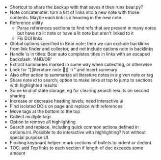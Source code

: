 * Shortcut to share the backup with that saves it then runs bear.py?
* Note concatenater: turn a list of links into a new note with those contents. Maybe each link is a heading in the new note.
* Reference utility
  * Parse references sections to find refs that are present in many notes but have no lit note or have a lit note but aren't linked to it
  *  Fix DOI links
* Global options specified in Bear note; then we can exclude backlinks from link finder and collector, and not include options note in backlinks
* Handle \s in titles: Bear auto completes titles in links with an escaped backslash: 'AND\/OR'
* Extract summaries marked in some way when collecting, or otherwise
* Look for "[[literature note 📔]] ->" and insert summary
* Also offer action to summarize all literature notes in a given note or tag
* Share note id to search; option to make links at top to jump to sections with highlighted results
* Some kind of state storage, eg for clearing search results on second sharing
* Increase or decrease heading levels; need interactive ui
* Find isolated DOIs on page and replace with references
* Move tags at the bottom to the top
* Collect multiple tags
* Option to remove all highlighting
* Search and replace, including quick common actions defined in options.ini. Possible to do interactive with highlighting? Not without special purpose UI.
* Floating keyboard helper: mark sections of bullets to indent or dedent
* TOC: add Top links to each section if length of doc exceeds some amount

